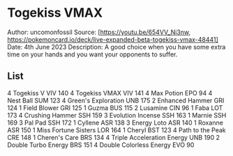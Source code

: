 # Togekiss VMAX

Author: uncomonfossil
Source: [https://youtu.be/654VV_Ni3nw, https://pokemoncard.io/deck/live-expanded-beta-togekiss-vmax-48441]
Date: 4th June 2023
Description: A good choice when you have some extra time on your hands and you want your opponents to suffer.

## List

4 Togekiss V VIV 140
4 Togekiss VMAX VIV 141
4 Max Potion EPO 94
4 Nest Ball SUM 123
4 Green's Exploration UNB 175
2 Enhanced Hammer GRI 124
1 Field Blower GRI 125
1 Guzma BUS 115
2 Lusamine CIN 96
1 Faba LOT 173
4 Crushing Hammer SSH 159
3 Evolution Incense SSH 163
1 Marnie SSH 169
3 Pal Pad SSH 172
1 Cyllene ASR 138
3 Energy Loto ASR 140
1 Roxanne ASR 150
1 Miss Fortune Sisters LOR 164
1 Cheryl BST 123
4 Path to the Peak CRE 148
1 Cheren's Care BRS 134
4 Triple Acceleration Energy UNB 190
2 Double Turbo Energy BRS 151
4 Double Colorless Energy EVO 90
